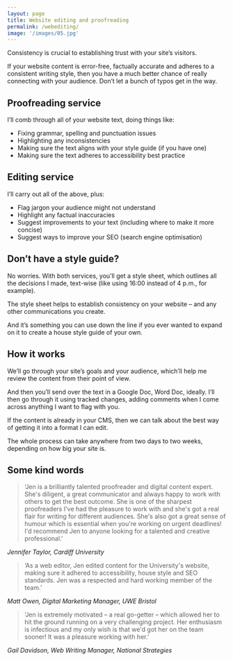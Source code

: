 ```yaml
---
layout: page
title: Website editing and proofreading
permalink: /webediting/
image: '/images/05.jpg'
---
```

Consistency is crucial to establishing trust with your site’s visitors.

If your website content is error-free, factually accurate and adheres to a consistent writing style, then you have a much better chance of really connecting with your audience. Don’t let a bunch of typos get in the way.

## Proofreading service
I’ll comb through all of your website text, doing things like:

- Fixing grammar, spelling and punctuation issues
- Highlighting any inconsistencies
- Making sure the text aligns with your style guide (if you have one)
- Making sure the text adheres to accessibility best practice

## Editing service
I’ll carry out all of the above, plus:

- Flag jargon your audience might not understand
- Highlight any factual inaccuracies
- Suggest improvements to your text (including where to make it more concise)
- Suggest ways to improve your SEO (search engine optimisation)

## Don’t have a style guide?
No worries. With both services, you’ll get a style sheet, which outlines all the decisions I made, text-wise (like using 16:00 instead of 4 p.m., for example).

The style sheet helps to establish consistency on your website – and any other communications you create.

And it’s something you can use down the line if you ever wanted to expand on it to create a house style guide of your own.

## How it works
We’ll go through your site’s goals and your audience, which’ll help me review the content from their point of view.

And then you’ll send over the text in a Google Doc, Word Doc, ideally. I’ll then go through it using tracked changes, adding comments when I come across anything I want to flag with you.

If the content is already in your CMS, then we can talk about the best way of getting it into a format I can edit.

The whole process can take anywhere from two days to two weeks, depending on how big your site is.

## Some kind words
> ‘Jen is a brilliantly talented proofreader and digital content expert. She's diligent, a great communicator and always happy to work with others to get the best outcome. She is one of the sharpest proofreaders I've had the pleasure to work with and she's got a real flair for writing for different audiences. She's also got a great sense of humour which is essential when you're working on urgent deadlines! I'd recommend Jen to anyone looking for a talented and creative professional.’

*Jennifer Taylor, Cardiff University*
​
> ‘As a web editor, Jen edited content for the University's website, making sure it adhered to accessibility, house style and SEO standards. Jen was a respected and hard working member of the team.​’

​*Matt Owen, Digital Marketing Manager, UWE Bristol*

> ‘Jen is extremely motivated – a real go-getter – which allowed her to hit the ground running on a very challenging project. Her enthusiasm is infectious and my only wish is that we'd got her on the team sooner! It was a pleasure working with her.’

*Gail Davidson, Web Writing Manager, National Strategies*
